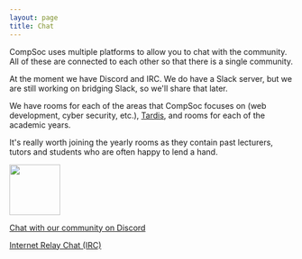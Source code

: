 ```yaml
---
layout: page
title: Chat
---
```


CompSoc uses multiple platforms to allow you to chat with the community. All of these are connected to each other so that there is a single community.

At the moment we have Discord and IRC. We do have a Slack server, but we are still working on bridging Slack, so we'll share that later.

We have rooms for each of the areas that CompSoc focuses on (web development, cyber security, etc.), [Tardis](http://tardis.ed.ac.uk), and rooms for each of the academic years.

It's really worth joining the yearly rooms as they contain past lecturers, tutors and students who are often happy to lend a hand.

<div class="container" id="community">
    <div class="row">
    <div class="col-lg-4">
        <!-- Discord -->
        <div class="card mb-3 text-center">
            <a href="https://discord.gg/e4y8Vy5" class="btn btn-discord btn-block">
                <img src="{{ site.baseurl }}/static/img/Discord-Logo+Wordmark-White.svg" style="height: 90px; max-width: 100%">
                <p>Chat with our community on Discord</p>
            </a>
        </div>
    </div>
    <div class="col-lg-4">
        <!-- IRC -->
        <div class="card mb-3 text-center">
            <a href="{{ site.baseurl }}/irc" class="btn btn-warning btn-lg btn-block">Internet Relay Chat (IRC)</a>
        </div>
    </div>
    </div>
</div>